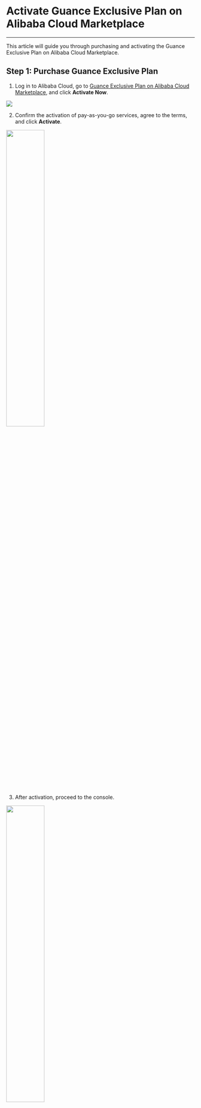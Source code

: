 # Activate Guance Exclusive Plan on Alibaba Cloud Marketplace

---

This article will guide you through purchasing and activating the Guance Exclusive Plan on Alibaba Cloud Marketplace.

## Step 1: Purchase Guance Exclusive Plan

1. Log in to Alibaba Cloud, go to [Guance Exclusive Plan on Alibaba Cloud Marketplace](https://market.aliyun.com/products/56838014/cmgj00060481.html), and click **Activate Now**.

![](img/7.aliyun_sls.png)

2. Confirm the activation of pay-as-you-go services, agree to the terms, and click **Activate**.

<img src="../img/6.aliyun_9.png" width="45%" >

3. After activation, proceed to the console.

<img src="../img/6.aliyun_10.png" width="45%" >

## Step 2: Direct Login to Guance

After confirming the activation request, you will be redirected to the list of purchased services on Alibaba Cloud to view the instance of the Guance Exclusive Plan.

![](img/7.aliyun_sls_1.png)

Click **Direct Login** on the right side of the instance. In the pop-up dialog, click **Confirm**.

![](img/7.aliyun_sls_2.png)

On the Guance side, if the current Alibaba Cloud account ID is not linked to a Guance billing center account, two scenarios may occur:

:material-numeric-1-circle-outline: [No Billing Center Account](#method): You need to register for a Guance account and billing center account to link and settle cloud accounts;

:material-numeric-2-circle-outline: [Has Billing Center Account](#bond): You can directly link the billing center account to settle cloud accounts.

![](img/10.aliyun_market_2.png)

???+ warning "What is a Billing Center Account?"

    A billing center account is an independent account within the Guance billing platform used to manage Commercial Plan billing. It allows a single account to associate multiple workspaces for unified billing management.

    The overall process is as follows:

    <img src="../img/17.process_1.png" width="60%" >


### Register Guance Commercial Plan {#method}

If you do not have a billing center account, click Next to automatically redirect to the registration page. Complete the registration process to obtain a Guance account and billing center account.

1. Fill in basic information;
2. Fill in company information;
3. Choose activation method: Enter workspace name, select workspace language, input [Account ID](#uid), [Product Instance ID](#entity-id);
4. Click **Confirm**;
5. Review and agree to the Guance platform user service agreement, then click **Next**.

![](img/4.register_language_1.png)

???+ warning

    - The joint solution of Guance and SLS only supports "China Region - Hangzhou" and "China Region - Zhangjiakou" sites. Once SLS data storage is selected, it cannot be changed;
    - The entered **username** is also used to register the Guance billing center account. The billing center username must be unique and cannot be modified once registered.


#### Binding Alibaba Cloud Account

On the **Bind Alibaba Cloud Account** page, Guance provides two authorization methods to ensure your data security: **RAM Account Authorization** and **Third-party Quick Authorization**.

![](img/billing-6.png)

##### RAM Account Authorization

Select **RAM Account Authorization**, download the SLS authorization file, and create an Alibaba Cloud RAM account on the [Alibaba Cloud Console](https://www.aliyun.com/) to get the AccessKey ID and AccessKey Secret information.

> For detailed instructions on authorizing RAM accounts using the SLS authorization file, refer to [RAM Account Authorization](../plans/sls-grant.md).

![](img/1.sls_4.jpeg)

Enter the AccessKey ID and AccessKey Secret and verify them. If verification is successful, you can proceed to the next step.

![](img/1.sls_6.jpeg)

##### Third-party Quick Authorization

Select **Third-party Quick Authorization** and click **Go to Authorization**. This will redirect you to Alibaba Cloud to log in and authorize.

![](img/billing-auth.png)

Click **Agree Authorization**, and a **Service Provider UID Verification** window will appear. To get the UID, click **Service Provider Permissions Page**.

![](img/index-2.png)

Enter the UID and click Confirm. You will be automatically redirected to **Alibaba Cloud Marketplace > Purchased Services**, indicating that authorization is complete.

Return to the Guance **Bind Alibaba Cloud Account** page and click **Verify**. After successful verification, click **Confirm Activation**.

???+ warning "Issues You May Encounter"

    - The Guance Exclusive Plan uses SLS storage. If your cloud account has **not activated Alibaba Cloud Log Service SLS**, you will not be able to use the log storage service normally;
  
    - Cross-account role authorization requires the use of an **Alibaba Cloud main account** or a sub-account with **RAM access control permissions (GetRole, GetPolicy, CreatePolicy, CreatePolicyVersion, CreateRole, UpdateRole, AttachPolicyToRole)**;

    - During verification, if the verified sub-account is authorized, it will automatically locate to the main account, pulling projects and Logstores under the main account;  
    
    - If verification fails, check if cloud resource access authorization is completed. Go to **Alibaba Cloud RAM Console > RAM Access Control > Roles/Authorization** to review;

    ![](img/ex.png)

    ![](img/ex-1.png)


Step 4: Activation Successful

After successful verification, click **Confirm Activation**, and you will see a message indicating **Successful Activation of Guance Commercial Plan**.

![](img/1.sls_8.png)

### Bind Guance Workspace

If you already have a Guance account, click **Existing Billing Center Account, Bind Now** to prompt how to quickly bind the Alibaba Cloud account for billing.

![](img/15.aliyun_register_1.png)

Click **Understood**, start binding the Guance workspace. Before binding the workspace, you need to first bind the Guance billing center account.

#### Bind Guance Billing Center Account

- Site: Select the site for creating subsequent workspaces;  
- Username: If you already have a Guance billing center account, enter the **username** of the Guance billing center account and verify via email to bind;
- Registration: If you do not yet have a Guance billing center account, register first.

![](img/10.market_aliyun_1.png)

#### Bind Guance Workspace

=== "Bind Existing Workspace"

    If you have existing workspaces under the Guance billing center account, click **Bind** and confirm in the pop-up dialog.

    **Note**: The listed items are all SLS storage spaces. If your account has not created SLS storage workspaces, you can choose to create a workspace.

    ![](img/15.aliyun_register_6.1.png)

    Redirect to the **Bind Guance Workspace** page, indicating binding is complete.

    ![](img/15.aliyun_register_6.png)

    Click **Confirm**, showing activation success.

    ![](img/15.aliyun_register_7.png)

=== "Create Workspace"

    If you have registered a Guance account but have not created a workspace, click **Create Workspace** first.

    ![](img/1-1-commercial-aliyun.png)

    Enter workspace name, select workspace language, and input the email used during Guance account registration, verifying via email to create.

    **Note**: Workspaces are collaboration spaces for Guance data insights. The workspace language option affects event, alert, SMS templates within the workspace. If English is chosen, the corresponding templates will default to English. Once created, the workspace template language cannot be modified, so please choose carefully.

    ![](img/15.aliyun_register_5.png)

    After successfully creating the workspace, bind the Alibaba Cloud account. Download the SLS authorization file from the Alibaba Cloud console to create AK/AKS and authorize, then fill in the AK/AKS information in the dialog box for verification.

    ![](img/15.aliyun_register_sls_2.png)

    After successful verification and confirmation, you will be redirected to the **Bind Guance Workspace** page, indicating the workspace is **Bound**.

    ![](img/15.aliyun_register_6.png)

    Click **Confirm**, redirecting to the **Successfully Bound Guance Workspace** page.

    ![](img/15.aliyun_register_7.png)

=== "Register Guance Account"

    If you have never used Guance services before, register a Guance account and create a workspace.

    ![](img/1-2-commercial-aliyun.png)

    Click **Register Guance Account**, enter relevant information, and verify via email to register.

    **Note**: Workspaces are collaboration spaces for Guance data insights. The workspace language option affects event, alert, SMS templates within the workspace. If English is chosen, the corresponding templates will default to English. Once created, the workspace template language cannot be modified, so please choose carefully.

    ![](img/15.aliyun_register_3.png)


### Start Using Guance

After registration, you can start using the Guance Exclusive Plan.

#### Sync SLS Data

Guance supports synchronizing and viewing other SLS data under your Alibaba Cloud account through [binding log indexes](../logs/multi-index.md#sls).

## How to Obtain Account ID {#uid}

### Alibaba Cloud Main Account

Log in to [Alibaba Cloud](https://www.aliyun.com) with the main account, enter the Alibaba Cloud console, click the account avatar in the top-right corner to find the Account ID.

![](../img/6.aliyun_2.png)

<!--

### Alibaba Cloud RAM Sub-Account

Log in to [Alibaba Cloud](https://www.aliyun.com) via RAM, enter the Alibaba Cloud console, click the account avatar in the top-right corner to find the main account UID after the @ in the RAM account.

![](../img/20.aliyun_3.png)
-->

## How to Obtain Product Instance ID {#entity-id}

After confirming the activation request on Alibaba Cloud, you will be redirected to the list of purchased services. Below the purchased Guance service, you can view the **Instance ID**. Copy this **Instance ID** and enter it into the **Product Instance ID** field in the settlement change dialog box.

![](../img/10.aliyun_market_5.png)


## FAQ

### Version

:material-chat-question: Can I activate the Guance Exclusive Plan if I have already activated the Guance Commercial Plan workspace?

Yes, you can activate the Guance Exclusive Plan through the **Alibaba Cloud Marketplace > Guance Exclusive Plan** product entry and create a new SLS workspace.

:material-chat-question: Can an already activated Guance Commercial Plan workspace be switched to the Guance Exclusive Plan?

No, the main difference between the Commercial Plan and the SLS Exclusive Plan lies in the backend data storage location. Once a workspace is activated, the index storage location cannot be changed. Therefore, regardless of the billing method used for the previously activated Commercial Plan, it cannot be converted into an SLS Exclusive Plan workspace.

:material-chat-question: Can a Free Plan workspace created during registration be upgraded to the Guance Exclusive Plan?

No, currently, only the Guance Exclusive Plan workspace can be activated through the Alibaba Cloud Marketplace - Guance Exclusive Plan product entry. The normal upgrade process does not support activating the SLS Exclusive Plan workspace.

### Data Viewing

:material-chat-question: Why are there logs in SLS but not visible in Guance?

The Default index must contain logs collected by the Guance DataKit for the Guance log viewer to display SLS logs.

:material-chat-question: Why does the content appear empty after reporting SLS logs?

Since the content field in SLS is `content`, while Guance uses `message`, a field mapping is required to resolve this.

:material-chat-question: How can you determine whether the data in the SLS console is from the user or Guance's integration?

You can judge by the project name. If the project name is in the format `guance-wksp-WorkspaceID`, it indicates resources and data indexes created when activating the Guance SLS Exclusive Plan. For viewing needs, you can obtain the **Workspace ID** from the **Workspace > Management > Basic Settings** page and find the corresponding data in the SLS console.

:material-chat-question: Can users' own SLS stored data be viewed in Guance?

Users' own SLS stored data can be viewed and analyzed in the Guance workspace. Currently, only bound index data can be viewed and analyzed, and it does not support association analysis with other functional module data.

> Refer to [Binding Indexes](../logs/multi-index.md#sls) for more details.

### Data Storage

:material-chat-question: How does the Guance Exclusive Plan store data?

Data such as metrics, logs, backup logs, Synthetic Tests, CI, Security Check, and events in the Guance Exclusive Plan are stored in SLS. Infrastructure, APM, and RUM data are stored in the Guance ES cluster.

- Metrics: SLS Metricstore;
- Logs, Synthetic Tests, CI visualization, Security Check, Events: SLS Standard Logstore;
- Backup logs: SLS Query Logstore.

**Note**: Since SLS's data expiration policy only supports TTL-based automatic deletion, reducing Time Series quantity by adjusting measurement retention policies does not apply to the SLS Exclusive Plan workspace.

:material-chat-question: Can the region for data storage in the Guance Exclusive Plan be changed?

No, Guance creates Projects and Metricstores and Logstores in the same Region based on the selected site during activation. Unless creating a new SLS Exclusive Plan workspace, the data storage Region cannot be changed. Currently, the Guance Exclusive Plan only supports "China Region 1 (Hangzhou)" and "China Region 3 (Zhangjiakou)" sites.

- China Region 1 (Hangzhou) site activates SLS Exclusive Plan, data is stored in the "cn-hangzhou" Region of SLS;
- China Region 3 (Zhangjiakou) site activates SLS Exclusive Plan, data is stored in the "cn-zhangjiakou" Region of SLS;

### Billing

:material-chat-question: How is data collected by the Guance DataKit billed after activating the Guance Exclusive Plan?

Logs collected by DataKit are charged according to the Guance log [billing method](../billing-method/index.md).

:material-chat-question: How are logs viewed, searched, and filtered on the Guance console through the SLS log index binding feature billed?

SLS log data obtained through [index binding](../logs/multi-index.md#sls) is still billed by SLS.

If you perform data processing, delivery, or stream reading from external network endpoints, the Log Service charges processing fees, delivery fees, and external network read traffic fees.

> Refer to [Billing Items](https://help.aliyun.com/document_detail/107745.htm?spm=a2c4g.11186623.0.0.1d086860NWfUQP#concept-xzl-hjg-vgb) for more details.

:material-chat-question: Can pre-purchased cards in the billing center be used for Guance Exclusive Plan billing? How is payment made for the Guance Exclusive Plan?

Yes, the prerequisite for the Guance Exclusive Plan is using the Alibaba Cloud account for settlement. For cloud account settlement, the deduction order for pay-as-you-go bills is: regular coupons, discount coupons, pre-purchased cards, and cloud account cash balance. SMS and dial testing pay-as-you-go consumption can only be paid using pre-purchased cards and cloud account cash balance.

### Function Queries

:material-chat-question: Why are some query functions unavailable?

SLS storage uses promql, which does not support certain functions.

> Refer to [DQL Functions](../dql/funcs.md#sls) for more details about SLS functions.

:material-chat-question: Show function tag-related issues

`show_tag_key`, `show_tag_value`, `show_tag_key_cardinality`, `show_tag_value_cardinality` only support querying data from the last 5 minutes. If no data exists within the last 5 minutes, these show functions return 0. The following scenarios in the current Guance workspace use show tag functions:

- View variables using `show_tag_key`, `show_tag_value`, etc.;
- Display label data on the metric management page detail pane;
- When configuring charts, the drop-down list after `group by` or adding filter conditions.

:material-chat-question: Does SLS metric queries support querying multiple metric data in one DQL query?

No, it does not support querying `*`.

:material-chat-question: Why might large logs result in incomplete data display?

Currently, only complete messages are guaranteed based on docid and default list page queries. Other complex filtering conditions may truncate the message, determined by the internal implementation of SLS.

### Field Filtering

:material-chat-question: Why can't I filter fields after activating the Guance Exclusive Plan?

Guance automatically creates field indexes for logs containing the same fields to enable field filtering. However, if the data volume is small, automatic creation will not be triggered, preventing field filtering in Guance. Reporting more logs with the same fields can resolve this issue.

**Note**: If the time interval between data reported before and after creating field indexes is too long, data reported before creating field indexes may not be queryable using field filters. For example, if 2 logs with the same fields were reported yesterday without creating field indexes, and 100 logs with the same fields were reported today, automatically creating field indexes today might prevent querying the 2 logs from yesterday.

### Exclusive Plan vs Commercial Plan

:material-chat-question: Why is log search in the SLS Exclusive Plan not highlighted?

Because the SLS log search highlight feature is temporarily not open to the public and only supported in the SLS console, currently, log searches on Guance do not have highlighting effects.

:material-chat-question: Does the SLS Exclusive Plan workspace support deleting individual Mearsurement sets?

No, currently only supports deleting all Mearsurement sets.

:material-chat-question: Why can newly reported fields in the SLS Exclusive Plan workspace not be filtered or sorted?

SLS field indexes have a 1-minute delay. For example, new fields extracted via Pipeline require 1 minute before they can be searched. Data within this 1-minute delay remains unsearchable and unsortable. ES-extracted new fields can be immediately searched. This issue also affects the use of "Generate Metrics" and other chart query features.

:material-chat-question: Does the SLS Exclusive Plan workspace support index merging?

No, the SLS Exclusive Plan workspace defaults to multi-index. The Commercial Plan workspace defaults to index merging to reduce index generation.

> Refer to [Log Indexes](../logs/multi-index/index.md) for more details.

:material-chat-question: Why is the log time sequence in the SLS Exclusive Plan workspace out of order?

Since the SLS date field is precise to the second level, while Guance log timestamps are to the millisecond level, sorting in the SLS workspace may result in abnormal ascending/descending orders. By default, only data within a single page is ordered, not globally across pages.

:material-chat-question: Why does SLS time series data write duplicates?

SLS time series data may write duplicates at the same timestamp due to SLS characteristics.
